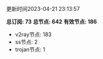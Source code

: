 更新时间2023-04-21 23:13:57

**总订阅: 73**
**总节点: 642**
**有效节点: 186**
- v2ray节点: 183
- ss节点: 2
- trojan节点: 1
